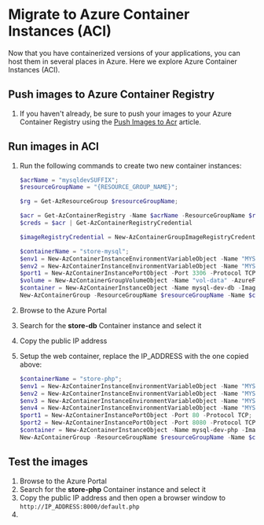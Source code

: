 # Migrate to Azure Container Instances (ACI)

Now that you have containerized versions of your applications, you can host them in several places in Azure. Here we explore Azure Container Instances (ACI).

## Push images to Azure Container Registry

1. If you haven't already, be sure to push your images to your Azure Container Registry using the [Push Images to Acr](./../Misc/01_PushImagesToAcr.md) article.

## Run images in ACI

1. Run the following commands to create two new container instances:

    ```PowerShell
    $acrName = "mysqldevSUFFIX";
    $resourceGroupName = "{RESOURCE_GROUP_NAME}";

    $rg = Get-AzResourceGroup $resourceGroupName;

    $acr = Get-AzContainerRegistry -Name $acrName -ResourceGroupName $resourceGroupName;
    $creds = $acr | Get-AzContainerRegistryCredential

    $imageRegistryCredential = New-AzContainerGroupImageRegistryCredentialObject -Server "$acrName.azurecr.io" -Username $creds.username -Password (ConvertTo-SecureString $creds.password -AsPlainText -Force)
    
    $containerName = "store-mysql";
    $env1 = New-AzContainerInstanceEnvironmentVariableObject -Name "MYSQL_DATABASE" -Value "contosocoffee";
    $env2 = New-AzContainerInstanceEnvironmentVariableObject -Name "MYSQL_ROOT_PASSWORD" -Value "root";
    $port1 = New-AzContainerInstancePortObject -Port 3306 -Protocol TCP;
    $volume = New-AzContainerGroupVolumeObject -Name "vol-data" -AzureFileShareName "voldata" -AzureFileStorageAccountName "username" -AzureFileStorageAccountKey (ConvertTo-SecureString "PlainTextPassword" -AsPlainText -Force);
    $container = New-AzContainerInstanceObject -Name mysql-dev-db -Image "$acrName.azurecr.io/store-mysql" -Port @($port1) -EnvironmentVariable @($env1, $env2);
    New-AzContainerGroup -ResourceGroupName $resourceGroupName -Name $containerName -Container $container -OsType Linux -Location $rg.location -ImageRegistryCredential $imageRegistryCredential -IpAddressType Public;
    ```

2. Browse to the Azure Portal
3. Search for the **store-db** Container instance and select it
4. Copy the public IP address
5. Setup the web container, replace the IP_ADDRESS with the one copied above:

    ```Powershell
    $containerName = "store-php";
    $env1 = New-AzContainerInstanceEnvironmentVariableObject -Name "MYSQL_DATABASE" -Value "contosocoffee";
    $env2 = New-AzContainerInstanceEnvironmentVariableObject -Name "MYSQL_USERNAME" -Value "root";
    $env3 = New-AzContainerInstanceEnvironmentVariableObject -Name "MYSQL_PASSWORD" -Value "root";
    $env4 = New-AzContainerInstanceEnvironmentVariableObject -Name "MYSQL_SERVERNAME" -Value "IP_ADDRESS";
    $port1 = New-AzContainerInstancePortObject -Port 80 -Protocol TCP;
    $port2 = New-AzContainerInstancePortObject -Port 8080 -Protocol TCP;
    $container = New-AzContainerInstanceObject -Name mysql-dev-php -Image "$acrName.azurecr.io/store-php" -EnvironmentVariable @($env1, $env2, $env3, $env4) -Port @($port1, $port2);
    New-AzContainerGroup -ResourceGroupName $resourceGroupName -Name $containerName -Container $container -OsType Linux -Location $rg.location -ImageRegistryCredential $imageRegistryCredential -IpAddressType Public;
    ```

## Test the images

1. Browse to the Azure Portal
2. Search for the **store-php** Container instance and select it
3. Copy the public IP address and then open a browser window to `http://IP_ADDRESS:8000/default.php`
4. 